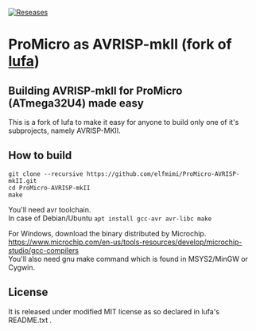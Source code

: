 [![Reseases](https://img.shields.io/github/tag/elfmimi/ProMicro-AVRISP-MKII.svg)](../../releases)
# ProMicro as AVRISP-mkII (fork of [lufa](https://github.com/abcminiuser/lufa))
## Building AVRISP-mkII for ProMicro (ATmega32U4) made easy

This is a fork of lufa to make it easy for anyone to build only one of it's subprojects, namely AVRISP-MKII.

## How to build

`git clone --recursive https://github.com/elfmimi/ProMicro-AVRISP-mkII.git`\
`cd ProMicro-AVRISP-mkII`\
`make`

You'll need avr toolchain.\
In case of Debian/Ubuntu `apt install gcc-avr avr-libc make`

For Windows, download the binary distributed by Microchip.\
https://www.microchip.com/en-us/tools-resources/develop/microchip-studio/gcc-compilers \
You'll also need gnu make command which is found in MSYS2/MinGW or Cygwin.

## License

It is released under modified MIT license as so declared in lufa's README.txt .
